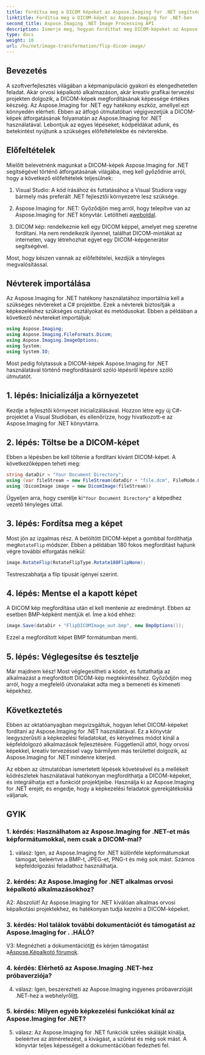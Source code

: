 ```yaml
---
title: Fordítsa meg a DICOM képeket az Aspose.Imaging for .NET segítségével
linktitle: Fordítsa meg a DICOM-képet az Aspose.Imaging for .NET-ben
second_title: Aspose.Imaging .NET Image Processing API
description: Ismerje meg, hogyan fordíthat meg DICOM-képeket az Aspose.Imaging for .NET használatával. Egyszerű, hatékony képkezelés orvosi alkalmazásokhoz és még sok máshoz.
type: docs
weight: 10
url: /hu/net/image-transformation/flip-dicom-image/
---
```

## Bevezetés

A szoftverfejlesztés világában a képmanipuláció gyakori és elengedhetetlen feladat. Akár orvosi képalkotó alkalmazáson, akár kreatív grafikai tervezési projekten dolgozik, a DICOM-képek megfordításának képessége értékes készség. Az Aspose.Imaging for .NET egy hatékony eszköz, amellyel ezt könnyedén elérheti. Ebben az átfogó útmutatóban végigvezetjük a DICOM-képek átforgatásának folyamatán az Aspose.Imaging for .NET használatával. Lebontjuk az egyes lépéseket, kódpéldákat adunk, és betekintést nyújtunk a szükséges előfeltételekbe és névterekbe.

## Előfeltételek

Mielőtt belevetnénk magunkat a DICOM-képek Aspose.Imaging for .NET segítségével történő átforgatásának világába, meg kell győződnie arról, hogy a következő előfeltételek teljesülnek:

1. Visual Studio: A kód írásához és futtatásához a Visual Studiora vagy bármely más preferált .NET fejlesztői környezetre lesz szüksége.

2.  Aspose.Imaging for .NET: Győződjön meg arról, hogy telepítve van az Aspose.Imaging for .NET könyvtár. Letöltheti a[weboldal](https://releases.aspose.com/imaging/net/).

3. DICOM kép: rendelkeznie kell egy DICOM képpel, amelyet meg szeretne fordítani. Ha nem rendelkezik ilyennel, találhat DICOM-mintákat az interneten, vagy létrehozhat egyet egy DICOM-képgenerátor segítségével.

Most, hogy készen vannak az előfeltételei, kezdjük a tényleges megvalósítással.

## Névterek importálása

Az Aspose.Imaging for .NET hatékony használatához importálnia kell a szükséges névtereket a C# projektbe. Ezek a névterek biztosítják a képkezeléshez szükséges osztályokat és metódusokat. Ebben a példában a következő névtereket importáljuk:

```csharp
using Aspose.Imaging;
using Aspose.Imaging.FileFormats.Dicom;
using Aspose.Imaging.ImageOptions;
using System;
using System.IO;
```

Most pedig folytassuk a DICOM-képek Aspose.Imaging for .NET használatával történő megfordításáról szóló lépésről lépésre szóló útmutatót.

## 1. lépés: Inicializálja a környezetet

Kezdje a fejlesztői környezet inicializálásával. Hozzon létre egy új C#-projektet a Visual Studióban, és ellenőrizze, hogy hivatkozott-e az Aspose.Imaging for .NET könyvtárra.

## 2. lépés: Töltse be a DICOM-képet

Ebben a lépésben be kell töltenie a fordítani kívánt DICOM-képet. A következőképpen teheti meg:

```csharp
string dataDir = "Your Document Directory";
using (var fileStream = new FileStream(dataDir + "file.dcm", FileMode.Open, FileAccess.Read))
using (DicomImage image = new DicomImage(fileStream))
```

 Ügyeljen arra, hogy cserélje ki`"Your Document Directory"` a képedhez vezető tényleges úttal.

## 3. lépés: Fordítsa meg a képet

 Most jön az izgalmas rész. A betöltött DICOM-képet a gombbal fordíthatja meg`RotateFlip` módszer. Ebben a példában 180 fokos megfordítást hajtunk végre további elforgatás nélkül:

```csharp
image.RotateFlip(RotateFlipType.Rotate180FlipNone);
```

Testreszabhatja a flip típusát igényei szerint.

## 4. lépés: Mentse el a kapott képet

A DICOM kép megfordítása után el kell mentenie az eredményt. Ebben az esetben BMP-képként mentjük el. Íme a kód ehhez:

```csharp
image.Save(dataDir + "FlipDICOMImage_out.bmp", new BmpOptions());
```

Ezzel a megfordított képet BMP formátumban menti.

## 5. lépés: Véglegesítse és tesztelje

Már majdnem kész! Most véglegesítheti a kódot, és futtathatja az alkalmazást a megfordított DICOM-kép megtekintéséhez. Győződjön meg arról, hogy a megfelelő útvonalakat adta meg a bemeneti és kimeneti képekhez.

## Következtetés

Ebben az oktatóanyagban megvizsgáltuk, hogyan lehet DICOM-képeket fordítani az Aspose.Imaging for .NET használatával. Ez a könyvtár leegyszerűsíti a képkezelési feladatokat, és kényelmes módot kínál a képfeldolgozó alkalmazások fejlesztésére. Függetlenül attól, hogy orvosi képekkel, kreatív tervezéssel vagy bármilyen más területtel dolgozik, az Aspose.Imaging for .NET mindenre kiterjed.

Az ebben az útmutatóban ismertetett lépések követésével és a mellékelt kódrészletek használatával hatékonyan megfordíthatja a DICOM-képeket, és integrálhatja ezt a funkciót projektjeibe. Használja ki az Aspose.Imaging for .NET erejét, és engedje, hogy a képkezelési feladatok gyerekjátékokká váljanak.

## GYIK

### 1. kérdés: Használhatom az Aspose.Imaging for .NET-et más képformátumokkal, nem csak a DICOM-mal?
1. válasz: Igen, az Aspose.Imaging for .NET különféle képformátumokat támogat, beleértve a BMP-t, JPEG-et, PNG-t és még sok mást. Számos képfeldolgozási feladathoz használhatja.

### 2. kérdés: Az Aspose.Imaging for .NET alkalmas orvosi képalkotó alkalmazásokhoz?
A2: Abszolút! Az Aspose.Imaging for .NET kiválóan alkalmas orvosi képalkotási projektekhez, és hatékonyan tudja kezelni a DICOM-képeket.

### 3. kérdés: Hol találok további dokumentációt és támogatást az Aspose.Imaging for . .HÁLÓ?
 V3: Megnézheti a dokumentációt[itt](https://reference.aspose.com/imaging/net/) és kérjen támogatást a[Aspose.Képalkotó fórumok](https://forum.aspose.com/).

### 4. kérdés: Elérhető az Aspose.Imaging .NET-hez próbaverziója?
 4. válasz: Igen, beszerezheti az Aspose.Imaging ingyenes próbaverzióját .NET-hez a webhelyről[itt](https://releases.aspose.com/).

### 5. kérdés: Milyen egyéb képkezelési funkciókat kínál az Aspose.Imaging for .NET?
5. válasz: Az Aspose.Imaging for .NET funkciók széles skáláját kínálja, beleértve az átméretezést, a kivágást, a szűrést és még sok mást. A könyvtár teljes képességeit a dokumentációban fedezheti fel.